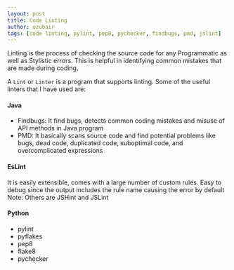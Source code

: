 ```yaml
--- 
layout: post
title: Code Linting
author: uzubair
tags: [code linting, pylint, pep8, pychecker, findbugs, pmd, jslint]
---
```


Linting is the process of checking the source code for any Programmatic as well as Stylistic errors. This is helpful in identifying common mistakes that
are made during coding.

A `Lint` or `Linter` is a program that supports linting. Some of the useful linters that I have used are:

#### Java

- Findbugs: It find bugs, detects common coding mistakes and misuse of API methods in Java program
- PMD: It basically scans source code and find potential problems like bugs, dead code, duplicated code, suboptimal code, and overcomplicated expressions

#### EsLint
It is easily extensible, comes with a large number of custom rules. Easy to debug since the output includes the rule name causing the error by default
Note: Others are JSHint and JSLint

#### Python

- pylint
- pyflakes
- pep8
- flake8
- pychecker

